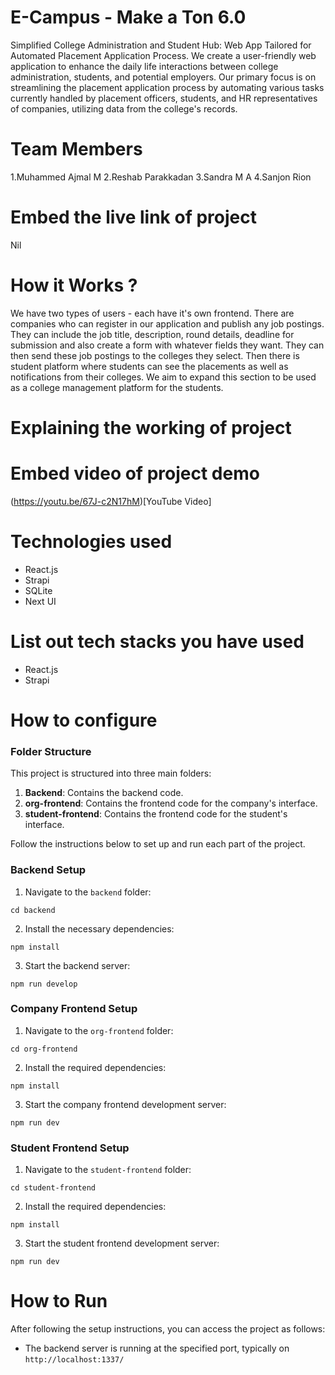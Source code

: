 # E-Campus - Make a Ton 6.0
Simplified College Administration and Student Hub: Web App Tailored for Automated Placement Application Process.
We create a user-friendly web application to enhance the daily life interactions between college administration, students, and potential employers. Our primary focus is on streamlining the placement application process by automating various tasks currently handled by placement officers, students, and HR representatives of companies, utilizing data from the college's records.

# Team Members
1.Muhammed Ajmal M
2.Reshab Parakkadan
3.Sandra M A
4.Sanjon Rion

# Embed the live link of project
Nil

# How it Works ?
We have two types of users - each have it's own frontend. There are companies who can register in our application and publish any job postings. They can include the job title, description, round details, deadline for submission and also create a form with whatever fields they want. They can then send these job postings to the colleges they select. Then there is student platform where students can see the placements as well as notifications from their colleges. We aim to expand this section to be used as a college management platform for the students. 

# Explaining the working of project



# Embed video of project demo
(https://youtu.be/67J-c2N17hM)[YouTube Video]


# Technologies used
- React.js
- Strapi
- SQLite
- Next UI

# List out tech stacks you have used
- React.js
- Strapi

# How to configure

### Folder Structure

This project is structured into three main folders:

1. **Backend**: Contains the backend code.
2. **org-frontend**: Contains the frontend code for the company's interface.
3. **student-frontend**: Contains the frontend code for the student's interface.

Follow the instructions below to set up and run each part of the project.

### Backend Setup

1. Navigate to the `backend` folder:
```
cd backend
```

2. Install the necessary dependencies:
```
npm install
```

3. Start the backend server:
```
npm run develop
```

### Company Frontend Setup

1. Navigate to the `org-frontend` folder:

```
cd org-frontend
```

2. Install the required dependencies:
```
npm install
```

3. Start the company frontend development server:
```
npm run dev
```

### Student Frontend Setup

1. Navigate to the `student-frontend` folder:
```
cd student-frontend
```

2. Install the required dependencies:
```
npm install
```

3. Start the student frontend development server:
```
npm run dev
```

# How to Run

After following the setup instructions, you can access the project as follows:

- The backend server is running at the specified port, typically on `http://localhost:1337/`
